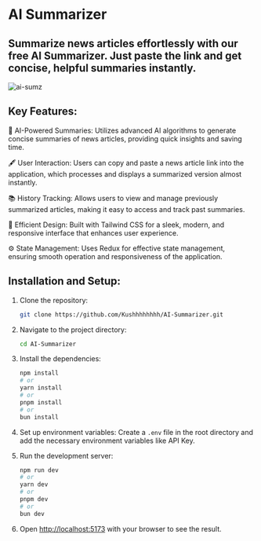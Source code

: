 # AI Summarizer 

## Summarize news articles effortlessly with our free AI Summarizer. Just paste the link and get concise, helpful summaries instantly. 

![ai-sumz](https://github.com/user-attachments/assets/ef1e34c0-7abb-4216-9ddb-eb2a8188136d)


## Key Features:

🔮 AI-Powered Summaries: Utilizes advanced AI algorithms to generate concise summaries of news articles, providing quick insights and saving time.

🖋️ User Interaction: Users can copy and paste a news article link into the application, which processes and displays a summarized version almost instantly.

📚 History Tracking: Allows users to view and manage previously summarized articles, making it easy to access and track past summaries.

🎨 Efficient Design: Built with Tailwind CSS for a sleek, modern, and responsive interface that enhances user experience.

⚙️ State Management: Uses Redux for effective state management, ensuring smooth operation and responsiveness of the application.



## Installation and Setup:

1. Clone the repository:
    ```bash
    git clone https://github.com/Kushhhhhhhh/AI-Summarizer.git
    ```

2. Navigate to the project directory:
    ```bash
    cd AI-Summarizer
    ```

3. Install the dependencies:
    ```bash
    npm install
    # or
    yarn install
    # or
    pnpm install
    # or
    bun install
    ```

4. Set up environment variables:
    Create a `.env` file in the root directory and add the necessary environment variables like API Key.

5. Run the development server:
    ```bash
    npm run dev
    # or
    yarn dev
    # or
    pnpm dev
    # or
    bun dev
    ```

6. Open [http://localhost:5173](http://localhost:5173) with your browser to see the result.
